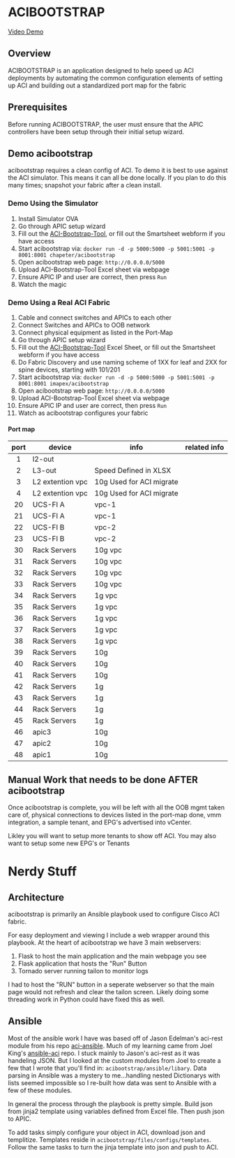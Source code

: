 # ACIBOOTSTRAP
[Video Demo](https://youtu.be/1Khz1zksblQ)
## Overview
ACIBOOTSTRAP is an application designed to help speed up ACI deployments by automating the common configuration elements of setting up ACI and building out a standardized port map for the fabric

## Prerequisites
Before running ACIBOOTSTRAP, the user must ensure that the APIC controllers have been setup through their initial setup wizard.



## Demo acibootstrap
acibootstrap requires a clean config of ACI.  To demo it is best to use against the ACI simulator.  This means it can all be done locally.  If you plan to do this many times; snapshot your fabric after a clean install.

### Demo Using the Simulator
1. Install Simulator OVA
2. Go through APIC setup wizard
3. Fill out the [ACI-Bootstrap-Tool](acibootstrap/files/vars/ACI-Bootstrap-Tool.xlsx), or fill out the Smartsheet webform if you have access
4. Start acibootstrap via:
  ```docker run -d -p 5000:5000 -p 5001:5001 -p 8001:8001 chapeter/acibootstrap```
5. Open acibootstrap web page: ```http://0.0.0.0/5000```
6. Upload ACI-Bootstrap-Tool Excel sheet via webpage
7. Ensure APIC IP and user are correct, then press ```Run```
8. Watch the magic


### Demo Using a Real ACI Fabric
1. Cable and connect switches and APICs to each other
2. Connect Switches and APICs to OOB network
3. Connect physical equipment as listed in the Port-Map
2. Go through APIC setup wizard
3. Fill out the [ACI-Bootstrap-Tool](acibootstrap/files/vars/ACI-Bootstrap-Tool.xlsx) Excel Sheet, or fill out the Smartsheet webform if you have access
5. Do Fabric Discovery and use naming scheme of 1XX for leaf and 2XX for spine devices, starting with 101/201
4. Start acibootstrap via:
  ```docker run -d -p 5000:5000 -p 5001:5001 -p 8001:8001 imapex/acibootstrap```
5. Open acibootstrap web page: ```http://0.0.0.0/5000```
6. Upload ACI-Bootstrap-Tool Excel sheet via webpage
7. Ensure APIC IP and user are correct, then press ```Run```
8. Watch as acibootstrap configures your fabric

#### Port map
| port | device | info | related info |
|:---:|---|---| --- |
| 1 | l2-out| |
| 2 | L3-out| Speed Defined in XLSX |
| 3 | L2 extention vpc | 10g Used for ACI migrate
| 4 | L2 extention vpc | 10g Used for ACI migrate
| 20 | UCS-FI A| vpc-1 |
| 21 | UCS-FI A| vpc-1 |
| 22 | UCS-FI B| vpc-2 |
| 23 | UCS-FI B| vpc-2|
| 30 | Rack Servers | 10g vpc |
| 31 | Rack Servers | 10g vpc |
| 32 | Rack Servers | 10g vpc |
| 33 | Rack Servers | 10g vpc |
| 34 | Rack Servers | 1g vpc |
| 35 | Rack Servers | 1g vpc |
| 36 | Rack Servers | 1g vpc |
| 37 | Rack Servers | 1g vpc |
| 38 | Rack Servers | 1g vpc |
| 39 | Rack Servers | 10g |
| 40 | Rack Servers | 10g |
| 41 | Rack Servers | 10g |
| 42 | Rack Servers | 1g |
| 43 | Rack Servers | 1g |
| 44 | Rack Servers | 1g |
| 45 | Rack Servers | 1g |
| 46 | apic3 | 10g |
| 47 | apic2 | 10g |
| 48 | apic1 | 10g |


## Manual Work that needs to be done AFTER acibootstrap
Once acibootstrap is complete, you will be left with all the OOB mgmt taken care of, physical connections to devices listed in the port-map done, vmm integration, a sample tenant, and EPG's advertised into vCenter.

Likley you will want to setup more tenants to show off ACI.  You may also want to setup some new EPG's or Tenants




# Nerdy Stuff
## Architecture
acibootstrap is primarily an Ansible playbook used to configure Cisco ACI fabric.

For easy deployment and viewing I include a web wrapper around this playbook.  At the heart of acibootstrap we have 3 main webservers:
1. Flask to host the main application and the main webpage you see
2. Flask application that hosts the "Run" Button
3. Tornado server running tailon to monitor logs

I had to host the "RUN" button in a seperate webserver so that the main page would not refresh and clear the tailon screen.  Likely doing some threading work in Python could have fixed this as well.



## Ansible
Most of the ansible work I have was based off of Jason Edelman's aci-rest module from his repo [aci-ansible](https://github.com/jedelman8/aci-ansible).  Much of my learning came from Joel King's [ansible-aci](https://github.com/joelwking/ansible-aci) repo.  I stuck mainly to Jason's aci-rest as it was handeling JSON.  But I looked at the custom modules from Joel to create a few that I wrote that you'll find in: ```acibootstrap/ansible/libary```.  Data parsing in Ansible was a mystery to me...handling nested Dictionarys with lists seemed impossible so I re-built how data was sent to Ansible with a few of these modules.

In general the process through the playbook is pretty simple.  Build json from jinja2 template using variables defined from Excel file.  Then push json to APIC.

To add tasks simply configure your object in ACI, download json and templitize.  Templates reside in ```acibootstrap/files/configs/templates```.  Follow the same tasks to turn the jinja template into json and push to ACI.
